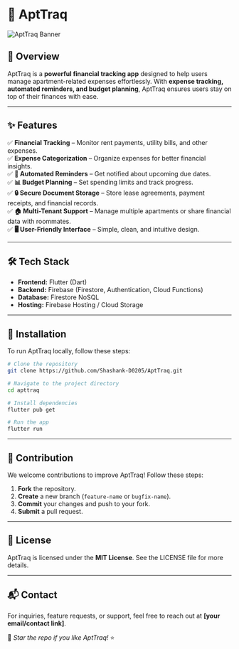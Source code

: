 # 🚀 AptTraq

![AptTraq Banner](https://via.placeholder.com/1200x400?text=AptTraq+-+Smart+Financial+Tracker)

## 📌 Overview
AptTraq is a **powerful financial tracking app** designed to help users manage apartment-related expenses effortlessly. With **expense tracking, automated reminders, and budget planning**, AptTraq ensures users stay on top of their finances with ease.

---

## ✨ Features
✅ **Financial Tracking** – Monitor rent payments, utility bills, and other expenses.  
✅ **Expense Categorization** – Organize expenses for better financial insights.  
✅ **📅 Automated Reminders** – Get notified about upcoming due dates.  
✅ **📊 Budget Planning** – Set spending limits and track progress.  
✅ **🔒 Secure Document Storage** – Store lease agreements, payment receipts, and financial records.  
✅ **🏠 Multi-Tenant Support** – Manage multiple apartments or share financial data with roommates.  
✅ **🖥️ User-Friendly Interface** – Simple, clean, and intuitive design.

---

## 🛠️ Tech Stack
- **Frontend:** Flutter (Dart)  
- **Backend:** Firebase (Firestore, Authentication, Cloud Functions)  
- **Database:** Firestore NoSQL  
- **Hosting:** Firebase Hosting / Cloud Storage  

---

## 🚀 Installation

To run AptTraq locally, follow these steps:

```sh
# Clone the repository
git clone https://github.com/Shashank-D0205/AptTraq.git

# Navigate to the project directory
cd apttraq

# Install dependencies
flutter pub get

# Run the app
flutter run
```

---

## 🤝 Contribution
We welcome contributions to improve AptTraq! Follow these steps:
1. **Fork** the repository.
2. **Create** a new branch (`feature-name` or `bugfix-name`).
3. **Commit** your changes and push to your fork.
4. **Submit** a pull request.

---

## 📜 License
AptTraq is licensed under the **MIT License**. See the LICENSE file for more details.

---

## 📬 Contact
For inquiries, feature requests, or support, feel free to reach out at **[your email/contact link]**.

💙 *Star the repo if you like AptTraq!* ⭐

